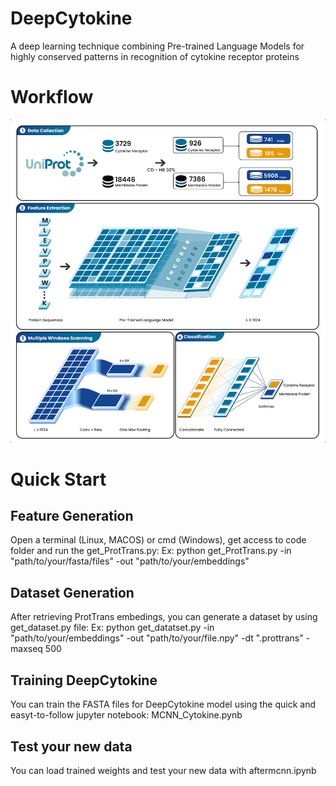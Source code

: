 # DeepCytokine
A deep learning technique combining Pre-trained Language Models for highly conserved patterns in recognition of cytokine receptor proteins
# Workflow
![Project image](img/DeepCytokine.jpg)
# Quick Start
## Feature Generation
Open a terminal (Linux, MACOS) or cmd (Windows), get access to code folder and run the get_ProtTrans.py:
Ex: python get_ProtTrans.py -in "path/to/your/fasta/files" -out "path/to/your/embeddings"
## Dataset Generation
After retrieving ProtTrans embedings, you can generate a dataset by using get_dataset.py file:
Ex: python get_datatset.py -in "path/to/your/embeddings" -out "path/to/your/file.npy" -dt ".prottrans" -maxseq 500
## Training DeepCytokine
You can train the FASTA files for DeepCytokine model using the quick and easyt-to-follow jupyter notebook: MCNN_Cytokine.pynb
## Test your new data
You can load trained weights and test your new data with aftermcnn.ipynb